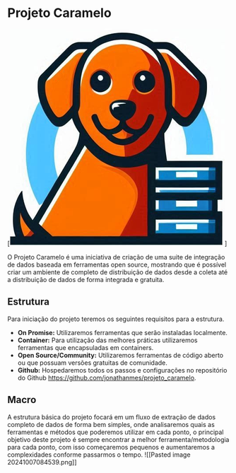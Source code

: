 # Projeto Caramelo
[![Logo](https://github.com/jonathanmes/projeto_caramelo/blob/main/mjp8psbl.png?raw=true)]


 O Projeto Caramelo é uma iniciativa de criação de uma suite de integração de dados baseada em ferramentas open source, mostrando que é possível criar um ambiente de completo de distribuição de dados desde a coleta até a distribuição de dados de forma integrada e gratuita.

## Estrutura

Para iniciação do projeto teremos os seguintes requisitos para a estrutura.
- **On Promise:** Utilizaremos ferramentas que serão instaladas localmente.
- **Container:** Para utilização das melhores práticas utilizaremos ferramentas que encapsuladas em containers.
- **Open Source/Community:** Utilizaremos ferramentas de código aberto ou que possuam versões gratuitas de comunidade.
- **Github:** Hospedaremos todos os passos e configurações no repositório do Github https://github.com/jonathanmes/projeto_caramelo.

## Macro
A estrutura básica do projeto focará em um fluxo de extração de dados completo de dados de forma bem simples, onde analisaremos quais as ferramentas e métodos que poderemos utilizar em cada ponto, o principal objetivo deste projeto é sempre encontrar a melhor ferramenta/metodologia para cada ponto, com isso começaremos pequenos e aumentaremos a complexidades conforme passarmos o tempo.
![[Pasted image 20241007084539.png]]
